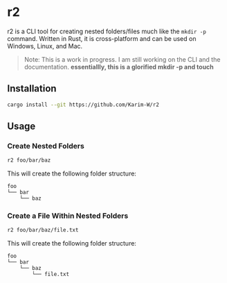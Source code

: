 # r2

r2 is a CLI tool for creating nested folders/files much like the `mkdir -p` command. Written in Rust, it is cross-platform and can be used on Windows, Linux, and Mac.

> Note: This is a work in progress. I am still working on the CLI and the documentation.
> **essentiallly, this is a glorified mkdir -p and touch**

## Installation

```bash
cargo install --git https://github.com/Karim-W/r2
```

## Usage

### Create Nested Folders

```bash
r2 foo/bar/baz
```

This will create the following folder structure:

```
foo
└── bar
    └── baz
```

### Create a File Within Nested Folders

```bash
r2 foo/bar/baz/file.txt
```

This will create the following folder structure:

```
foo
└── bar
    └── baz
        └── file.txt
```
